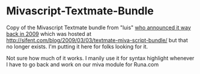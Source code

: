 Mivascript-Textmate-Bundle
==========================

Copy of the Mivascript Textmate bundle from "luis" [who announced it way back in 2009](http://extranet.mivamerchant.com/forums/showthread.php?12460-mac-amp-compiler&p=98953#post98953)
 which was hosted at http://sifent.com/blog/2009/03/03/textmate-miva-script-bundle/ but that no longer exists. I'm putting it here for folks looking for it.

 Not sure how much of it works. I manily use it for syntax highlight whenever I have to go back and work on our miva module for Runa.com
 
